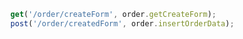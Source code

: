 ```javascript
  get('/order/createForm', order.getCreateForm);   
  post('/order/createdForm', order.insertOrderData);    
```


